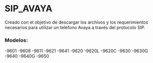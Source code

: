 # SIP_AVAYA

Creado con el objetivo de descargar los archivos y los requerimientos necesarios para utilizar un telefono Avaya a través del protocolo SIP.

### Modelos:
-9601 
-9608 
-9611 
-9621
-9641
-9620
-9620L
-9620C
-9630
-9630G
-9640
-9640G
-9650  
